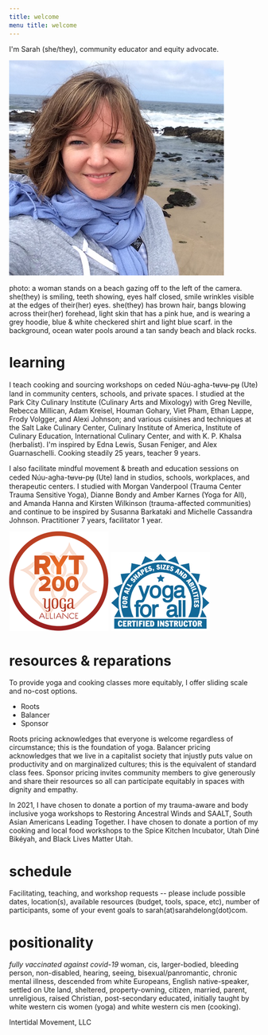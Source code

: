 ```yaml
---
title: welcome 
menu title: welcome
---
```



I'm Sarah (she/they), community educator and equity advocate. 



![me](/hihello.JPG)

photo: a woman stands on a beach gazing off to the left of the camera. she(they) is smiling, teeth showing, eyes half closed, smile wrinkles visible at the edges of their(her) eyes. she(they) has brown hair, bangs blowing across their(her) forehead, light skin that has a pink hue, and is wearing a grey hoodie, blue & white checkered shirt and light blue scarf. in the background, ocean water pools around a tan sandy beach and black rocks.  

# learning 

I teach cooking and sourcing workshops on ceded Núu-agha-tʉvʉ-pʉ̱ (Ute) land in community centers, schools, and private spaces. I studied at the Park City Culinary Institute (Culinary Arts and Mixology) with Greg Neville, Rebecca Millican, Adam Kreisel, Houman Gohary, Viet Pham, Ethan Lappe, Frody Volgger, and Alexi Johnson; and various cuisines and techniques at the Salt Lake Culinary Center, Culinary Institute of America, Institute of Culinary Education, International Culinary Center, and with K. P. Khalsa (herbalist). I'm inspired by Edna Lewis, Susan Feniger, and Alex Guarnaschelli. Cooking steadily 25 years, teacher 9 years. 

I also facilitate mindful movement & breath and education sessions on ceded Núu-agha-tʉvʉ-pʉ̱ (Ute) land in studios, schools, workplaces, and therapeutic centers. I studied with Morgan Vanderpool (Trauma Center Trauma Sensitive Yoga), Dianne Bondy and Amber Karnes (Yoga for All), and Amanda Hanna and Kirsten Wilkinson (trauma-affected communities) and continue to be inspired by Susanna Barkataki and Michelle Cassandra Johnson. Practitioner 7 years, facilitator 1 year.

![RYT200](/RYT200.png)     ![yogaforallinstructor](/yfa_badge_cyan_200.jpg)     

# resources & reparations 

To provide yoga and cooking classes more equitably, I offer sliding scale and no-cost options. 

- Roots 
- Balancer
- Sponsor 

Roots pricing acknowledges that everyone is welcome regardless of circumstance; this is the foundation of yoga. Balancer pricing acknowledges that we live in a capitalist society that injustly puts value on productivity and on marginalized cultures; this is the equivalent of standard class fees. Sponsor pricing invites community members to give generously and share their resources so all can participate equitably in spaces with dignity and empathy. 

In 2021, I have chosen to donate a portion of my trauma-aware and body inclusive yoga workshops to Restoring Ancestral Winds and SAALT, South Asian Americans Leading Together. I have chosen to donate a portion of my cooking and local food workshops to the Spice Kitchen Incubator, Utah Diné Bikéyah, and Black Lives Matter Utah. 

# schedule 

Facilitating, teaching, and workshop requests -- please include possible dates, location(s), available resources (budget, tools, space, etc), number of participants, some of your event goals to sarah(at)sarahdelong(dot)com. 

# positionality 

*fully vaccinated against covid-19* woman, cis, larger-bodied, bleeding person, non-disabled, hearing, seeing, bisexual/panromantic, chronic mental illness, descended from white Europeans, English native-speaker, settled on Ute land, sheltered, property-owning, citizen, married, parent, unreligious, raised Christian, post-secondary educated, initially taught by white western cis women (yoga) and white western cis men (cooking). 

Intertidal Movement, LLC
